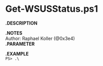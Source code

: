 # Get-WSUSStatus.ps1

**.DESCRIPTION**  
 
**.NOTES**  
Author: Raphael Koller (@0x3e4)  
**.PARAMETER**  
 
**.EXAMPLE**  
```PS> .\```  
